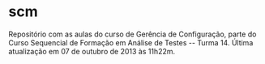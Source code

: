 scm
===

Repositório com as aulas do curso de Gerência de Configuração, parte do Curso Sequencial de Formação em Análise de Testes -- Turma 14. Última atualização em 07 de outubro de 2013 às 11h22m.

